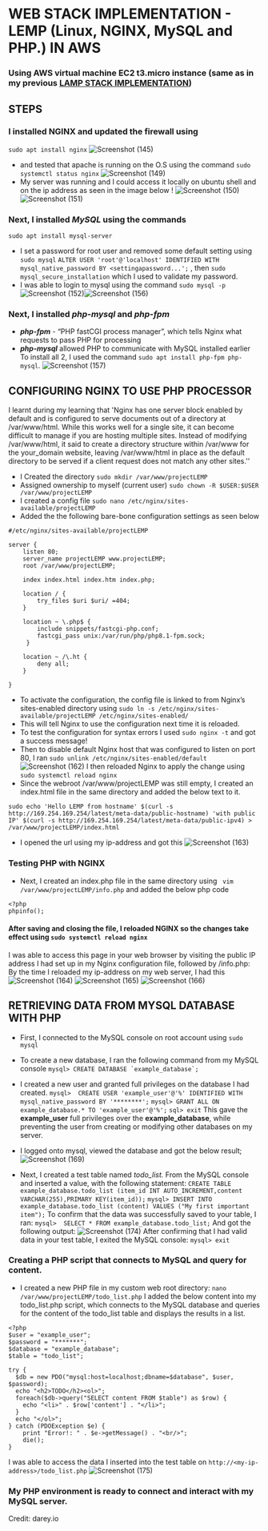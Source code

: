 # WEB STACK IMPLEMENTATION - LEMP (Linux, **NGINX**, MySQL and PHP.) IN AWS
### Using AWS virtual machine EC2 t3.micro instance (same as in my previous [LAMP STACK IMPLEMENTATION](https://github.com/Mhoet/devops-pbl/blob/main/lamp-stack-implementation.md))
## STEPS
### I installed **NGINX** and updated the firewall using 
```sudo apt install nginx```
![Screenshot (145)](https://github.com/Mhoet/devops-pbl/assets/81827857/bc8932e1-4839-41aa-ac4c-d21f0b2b6939)
- and tested that apache is running on the O.S using the command ```sudo systemctl status nginx```
![Screenshot (149)](https://github.com/Mhoet/devops-pbl/assets/81827857/d5a59b7e-f400-491d-b095-b71c2d920dd6)
- My server was running and I could access it locally on ubuntu shell and on the ip address as seen in the image below !
![Screenshot (150)](https://github.com/Mhoet/devops-pbl/assets/81827857/0c4bdfe7-f0b4-4d85-a788-e00e11d4a4e1)
![Screenshot (151)](https://github.com/Mhoet/devops-pbl/assets/81827857/e17e6fa4-4030-4876-bb49-584c89b36ca0)
 ### Next, I installed ***MySQL*** using the commands
 ```sudo apt install mysql-server```
- I set a password for root user and removed some default setting using ```sudo mysql```
 ```ALTER USER 'root'@'localhost' IDENTIFIED WITH mysql_native_password BY <settingapassword...';``` , 
 then ```sudo mysql_secure_installation``` which I used to validate my password. 
 - I was able to login to mysql using the command ```sudo mysql -p```  
![Screenshot (152)](https://github.com/Mhoet/devops-pbl/assets/81827857/7d2123ac-c41c-431f-a398-55202d19212d)![Screenshot (156)](https://github.com/Mhoet/devops-pbl/assets/81827857/d08e5bb4-eba2-4309-a03b-28da8a597e7a)

  ### Next, I installed ***php-mysql***  and ***php-fpm***
  - ***php-fpm*** - “PHP fastCGI process manager”, which tells Nginx what requests to pass PHP for processing
  -  ***php-mysql***  allowed PHP to communicate with MySQL installed earlier 
  To install all 2, I used the command ```sudo apt install php-fpm php-mysql```.
![Screenshot (157)](https://github.com/Mhoet/devops-pbl/assets/81827857/a0f9b367-6b6d-478c-8d3d-92d8df2d039a)
## CONFIGURING NGINX TO USE PHP PROCESSOR
I learnt during my learning that 'Nginx has one server block enabled by default and is configured to serve documents out of a directory at /var/www/html. While this works well for a single site, it can become difficult to manage if you are hosting multiple sites. Instead of modifying /var/www/html, it said to create a directory structure within /var/www for the your_domain website, leaving /var/www/html in place as the default directory to be served if a client request does not match any other sites.''
- I Created the directory ```sudo mkdir /var/www/projectLEMP ```
- Assigned ownership to myself (current user) ```sudo chown -R $USER:$USER /var/www/projectLEMP ```
- I created a config file ```sudo nano /etc/nginx/sites-available/projectLEMP```
- Added the the following bare-bone configuration settings as seen below
```
#/etc/nginx/sites-available/projectLEMP

server {
    listen 80;
    server_name projectLEMP www.projectLEMP;
    root /var/www/projectLEMP;

    index index.html index.htm index.php;

    location / {
        try_files $uri $uri/ =404;
    }

    location ~ \.php$ {
        include snippets/fastcgi-php.conf;
        fastcgi_pass unix:/var/run/php/php8.1-fpm.sock;
     }

    location ~ /\.ht {
        deny all;
    }

}
```
- To activate the configuration, the config file is linked to from Nginx’s sites-enabled directory using 
```sudo ln -s /etc/nginx/sites-available/projectLEMP /etc/nginx/sites-enabled/```
- This will tell Nginx to use the configuration next time it is reloaded. 
- To test the configuration for syntax errors I used ```sudo nginx -t``` and got a success message!
- Then to disable default Nginx host that was configured to listen on port 80, I ran ```sudo unlink /etc/nginx/sites-enabled/default```
![Screenshot (162)](https://github.com/Mhoet/devops-pbl/assets/81827857/6d0561fe-13e3-456f-9a63-6e46dee61910)
I then reloaded Nginx to apply the change using ```sudo systemctl reload nginx```
- Since the webroot /var/www/projectLEMP was still empty, I created an index.html file in the same directory and added the below text to it. 
 ```
sudo echo 'Hello LEMP from hostname' $(curl -s http://169.254.169.254/latest/meta-data/public-hostname) 'with public IP' $(curl -s http://169.254.169.254/latest/meta-data/public-ipv4) > /var/www/projectLEMP/index.html
```
- I opened the url using my ip-address and got this
![Screenshot (163)](https://github.com/Mhoet/devops-pbl/assets/81827857/08d2ca7d-54ff-4225-999f-d827d077d0e3)
### Testing PHP with NGINX
- Next, I created an index.php file in the same directory using ```
vim /var/www/projectLEMP/info.php``` and added the below php code 
```
<?php
phpinfo();
```
#### After saving and closing the file, I reloaded NGINX so the changes take effect using ```sudo systemctl reload nginx```
I was able to access this page in your web browser by visiting the public IP address I had set up in my Nginx configuration file, followed by /info.php:
By the time I reloaded my ip-address on my web server, I had this 
![Screenshot (164)](https://github.com/Mhoet/devops-pbl/assets/81827857/ce2db20e-94f2-444b-a743-757c7b22c7d5)
![Screenshot (165)](https://github.com/Mhoet/devops-pbl/assets/81827857/527d688d-42aa-4d3a-a1c8-f389cbc605fe)
![Screenshot (166)](https://github.com/Mhoet/devops-pbl/assets/81827857/5110578d-3610-41df-85ad-000eea05331b)
## RETRIEVING DATA FROM MYSQL DATABASE WITH PHP
- First, I connected to the MySQL console on root account using ```sudo mysql```
- To create a new database, I ran the following command from my MySQL console ```mysql> CREATE DATABASE `example_database`;```
- I created a new user and granted full privileges on the database I had created.
```mysql>  CREATE USER 'example_user'@'%' IDENTIFIED WITH mysql_native_password BY '********';```
```mysql> GRANT ALL ON example_database.* TO 'example_user'@'%';```
```sql> exit```
This gave the **example_user**  full privileges over the **example_database**, while preventing the user from creating or modifying other databases on my server.
- I logged onto mysql, viewed the database and got the below result;
![Screenshot (169)](https://github.com/Mhoet/devops-pbl/assets/81827857/5bcc942f-feff-44dd-97d7-5082bf4fb204)

- Next, I created a test table named *todo_list.* From the MySQL console and inserted a value, with the following statement:
```CREATE TABLE example_database.todo_list (item_id INT AUTO_INCREMENT,content VARCHAR(255),PRIMARY KEY(item_id));```
```mysql> INSERT INTO example_database.todo_list (content) VALUES ("My first important item");```
To confirm that the data was successfully saved to your table, I ran:
```mysql>  SELECT * FROM example_database.todo_list;```
And got the following output:
![Screenshot (174)](https://github.com/Mhoet/devops-pbl/assets/81827857/33480b88-b5b9-4c04-bec9-fa61e6977b70)
After confirming that I had valid data in your test table, I exited the MySQL console:
```mysql> exit```
### Creating a PHP script that connects to MySQL and query for content. 
- I created a new PHP file in my custom web root directory: ```nano /var/www/projectLEMP/todo_list.php```
I added the below content into my todo_list.php script, which connects to the MySQL database and queries for the content of the todo_list table and displays the results in a list.
```
<?php
$user = "example_user";
$password = "*******";
$database = "example_database";
$table = "todo_list";

try {
  $db = new PDO("mysql:host=localhost;dbname=$database", $user, $password);
  echo "<h2>TODO</h2><ol>";
  foreach($db->query("SELECT content FROM $table") as $row) {
    echo "<li>" . $row['content'] . "</li>";
  }
  echo "</ol>";
} catch (PDOException $e) {
    print "Error!: " . $e->getMessage() . "<br/>";
    die();
} 
```
I was able to access the data I inserted into the test table on ```http://<my-ip-address>/todo_list.php```
 ![Screenshot (175)](https://github.com/Mhoet/devops-pbl/assets/81827857/a3a6dff5-e81e-4d81-ab39-12b7f977d82b)
### My PHP environment is ready to connect and interact with my MySQL server.

Credit: darey.io
